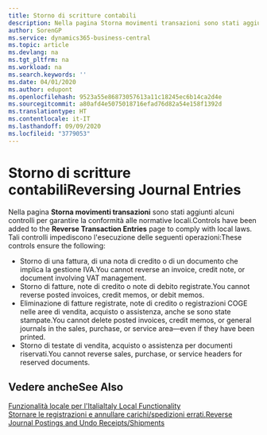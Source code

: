 ```yaml
---
title: Storno di scritture contabili
description: Nella pagina Storna movimenti transazioni sono stati aggiunti alcuni controlli per garantire la conformità alle normative locali.
author: SorenGP
ms.service: dynamics365-business-central
ms.topic: article
ms.devlang: na
ms.tgt_pltfrm: na
ms.workload: na
ms.search.keywords: ''
ms.date: 04/01/2020
ms.author: edupont
ms.openlocfilehash: 9523a55e86873057613a11c18245ec6b14ca2d4e
ms.sourcegitcommit: a80afd4e5075018716efad76d82a54e158f1392d
ms.translationtype: HT
ms.contentlocale: it-IT
ms.lasthandoff: 09/09/2020
ms.locfileid: "3779053"
---
```

# <a name="reversing-journal-entries"></a><span data-ttu-id="1634c-103">Storno di scritture contabili</span><span class="sxs-lookup"><span data-stu-id="1634c-103">Reversing Journal Entries</span></span>
<span data-ttu-id="1634c-104">Nella pagina **Storna movimenti transazioni** sono stati aggiunti alcuni controlli per garantire la conformità alle normative locali.</span><span class="sxs-lookup"><span data-stu-id="1634c-104">Controls have been added to the **Reverse Transaction Entries** page to comply with local laws.</span></span> <span data-ttu-id="1634c-105">Tali controlli impediscono l'esecuzione delle seguenti operazioni:</span><span class="sxs-lookup"><span data-stu-id="1634c-105">These controls ensure the following:</span></span>  

- <span data-ttu-id="1634c-106">Storno di una fattura, di una nota di credito o di un documento che implica la gestione IVA.</span><span class="sxs-lookup"><span data-stu-id="1634c-106">You cannot reverse an invoice, credit note, or document involving VAT management.</span></span>  
- <span data-ttu-id="1634c-107">Storno di fatture, note di credito o note di debito registrate.</span><span class="sxs-lookup"><span data-stu-id="1634c-107">You cannot reverse posted invoices, credit memos, or debit memos.</span></span>  
- <span data-ttu-id="1634c-108">Eliminazione di fatture registrate, note di credito o registrazioni COGE nelle aree di vendita, acquisto o assistenza, anche se sono state stampate.</span><span class="sxs-lookup"><span data-stu-id="1634c-108">You cannot delete posted invoices, credit memos, or general journals in the sales, purchase, or service area—even if they have been printed.</span></span>  
- <span data-ttu-id="1634c-109">Storno di testate di vendita, acquisto o assistenza per documenti riservati.</span><span class="sxs-lookup"><span data-stu-id="1634c-109">You cannot reverse sales, purchase, or service headers for reserved documents.</span></span>  

## <a name="see-also"></a><span data-ttu-id="1634c-110">Vedere anche</span><span class="sxs-lookup"><span data-stu-id="1634c-110">See Also</span></span>  
  [<span data-ttu-id="1634c-111">Funzionalità locale per l'Italia</span><span class="sxs-lookup"><span data-stu-id="1634c-111">Italy Local Functionality</span></span>](italy-local-functionality.md)  
  [<span data-ttu-id="1634c-112">Stornare le registrazioni e annullare carichi/spedizioni errati.</span><span class="sxs-lookup"><span data-stu-id="1634c-112">Reverse Journal Postings and Undo Receipts/Shipments</span></span>](../../finance-how-reverse-journal-posting.md)
